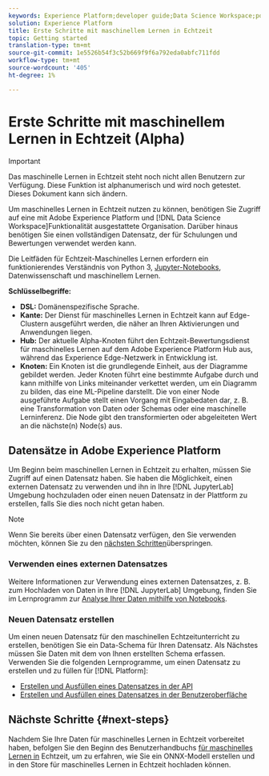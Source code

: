 ```yaml
---
keywords: Experience Platform;developer guide;Data Science Workspace;popular topics;Real time machine learning;
solution: Experience Platform
title: Erste Schritte mit maschinellem Lernen in Echtzeit
topic: Getting started
translation-type: tm+mt
source-git-commit: 1e5526b54f3c52b669f9f6a792eda0abfc711fdd
workflow-type: tm+mt
source-wordcount: '405'
ht-degree: 1%

---
```



# Erste Schritte mit maschinellem Lernen in Echtzeit (Alpha)

>[!IMPORTANT]
>Das maschinelle Lernen in Echtzeit steht noch nicht allen Benutzern zur Verfügung. Diese Funktion ist alphanumerisch und wird noch getestet. Dieses Dokument kann sich ändern.

Um maschinelles Lernen in Echtzeit nutzen zu können, benötigen Sie Zugriff auf eine mit Adobe Experience Platform und [!DNL Data Science Workspace]Funktionalität ausgestattete Organisation. Darüber hinaus benötigen Sie einen vollständigen Datensatz, der für Schulungen und Bewertungen verwendet werden kann.

Die Leitfäden für Echtzeit-Maschinelles Lernen erfordern ein funktionierendes Verständnis von Python 3, [Jupyter-Notebooks](../jupyterlab/overview.md), Datenwissenschaft und maschinellem Lernen.

**Schlüsselbegriffe:**

- **DSL:** Domänenspezifische Sprache.
- **Kante:** Der Dienst für maschinelles Lernen in Echtzeit kann auf Edge-Clustern ausgeführt werden, die näher an Ihren Aktivierungen und Anwendungen liegen.
- **Hub:** Der aktuelle Alpha-Knoten führt den Echtzeit-Bewertungsdienst für maschinelles Lernen auf dem Adobe Experience Platform Hub aus, während das Experience Edge-Netzwerk in Entwicklung ist.
- **Knoten:** Ein Knoten ist die grundlegende Einheit, aus der Diagramme gebildet werden. Jeder Knoten führt eine bestimmte Aufgabe durch und kann mithilfe von Links miteinander verkettet werden, um ein Diagramm zu bilden, das eine ML-Pipeline darstellt. Die von einer Node ausgeführte Aufgabe stellt einen Vorgang mit Eingabedaten dar, z. B. eine Transformation von Daten oder Schemas oder eine maschinelle Lerninferenz. Die Node gibt den transformierten oder abgeleiteten Wert an die nächste(n) Node(s) aus.

## Datensätze in Adobe Experience Platform

Um Beginn beim maschinellen Lernen in Echtzeit zu erhalten, müssen Sie Zugriff auf einen Datensatz haben. Sie haben die Möglichkeit, einen externen Datensatz zu verwenden und ihn in Ihre [!DNL JupyterLab] Umgebung hochzuladen oder einen neuen Datensatz in der Plattform zu erstellen, falls Sie dies noch nicht getan haben.

>[!NOTE]
>Wenn Sie bereits über einen Datensatz verfügen, den Sie verwenden möchten, können Sie zu den [nächsten Schritten](#next-steps)überspringen.

### Verwenden eines externen Datensatzes

Weitere Informationen zur Verwendung eines externen Datensatzes, z. B. zum Hochladen von Daten in Ihre [!DNL JupyterLab] Umgebung, finden Sie im Lernprogramm zur [Analyse Ihrer Daten mithilfe von Notebooks](../jupyterlab/analyze-your-data.md#external-data).

### Neuen Datensatz erstellen

Um einen neuen Datensatz für den maschinellen Echtzeitunterricht zu erstellen, benötigen Sie ein Data-Schema für Ihren Datensatz. Als Nächstes müssen Sie Daten mit dem von Ihnen erstellten Schema erfassen. Verwenden Sie die folgenden Lernprogramme, um einen Datensatz zu erstellen und zu füllen für [!DNL Platform]:

- [Erstellen und Ausfüllen eines Datensatzes in der API](../../catalog/datasets/create.md)
- [Erstellen und Ausfüllen eines Datensatzes in der Benutzeroberfläche](../../ingestion/tutorials/ingest-batch-data.md)

## Nächste Schritte {#next-steps}

Nachdem Sie Ihre Daten für maschinelles Lernen in Echtzeit vorbereitet haben, befolgen Sie den Beginn des Benutzerhandbuchs [für maschinelles Lernen in](./rtml-authoring-notebook.md) Echtzeit, um zu erfahren, wie Sie ein ONNX-Modell erstellen und in den Store für maschinelles Lernen in Echtzeit hochladen können.

